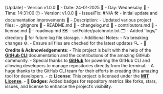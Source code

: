 [Update] - Version v1.0.0 🚀
    - Date: 24-01-2025 📅
    - Day: Wednesday 📆
    - Time: 14:31:00 🕑
    - Version: v1.0.0 🔢
    - Issue/Fix: #N/A 🛠️ - Initial update and documentation improvements 📝
    - Description:
      - Updated various project files:
        - .gitignore 🛑
        - README.md 📖
        - changelog.md 📜
        - contributors.md 👥
        - license.md 📄
        - roadmap.md 🗺️
        - setFolder/patchnote.txt 🗂️
      - Added 'logs/' directory 📂 for future log file storage.
    - Additional Notes:
      - No breaking changes ⚙️.
      - Ensure all files are checked for the latest updates 🔍.
    - 🏅 **Credits & Acknowledgements**:
      - This project is built with the help of the **[GitHub CLI](https://cli.github.com/)** documentation and the contributions of the amazing GitHub community.
      - Special thanks to **[GitHub](https://github.com/)** for powering the GitHub CLI and allowing developers to manage repositories directly from the terminal.
      - A huge thanks to the GitHub CLI team for their efforts in creating this amazing tool for developers.
    - ⚖️ **License**: This project is licensed under the **[MIT License](LICENSE)**.
    - 🚀 **Badges**: Added badges for repository metrics like forks, stars, issues, and license to enhance the project’s visibility.
